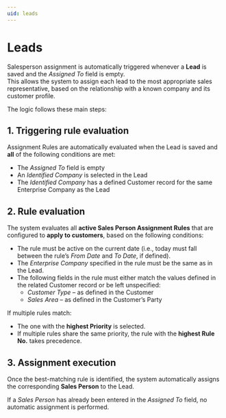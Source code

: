 ```yaml
---
uid: leads
---
```


# Leads  

Salesperson assignment is automatically triggered whenever a **Lead** is saved and the *Assigned To* field is empty.  
This allows the system to assign each lead to the most appropriate sales representative, based on the relationship with a known company and its customer profile.  

The logic follows these main steps:  


## 1. Triggering rule evaluation  
Assignment Rules are automatically evaluated when the Lead is saved and **all** of the following conditions are met:  

- The *Assigned To* field is empty  
- An *Identified Company* is selected in the Lead  
- The *Identified Company* has a defined Customer record for the same Enterprise Company as the Lead  


## 2. Rule evaluation  
The system evaluates all **active Sales Person Assignment Rules** that are configured to **apply to customers**, based on the following conditions:  

- The rule must be active on the current date (i.e., today must fall between the rule’s *From Date* and *To Date*, if defined).  
- The *Enterprise Company* specified in the rule must be the same as in the Lead.  
- The following fields in the rule must either match the values defined in the related Customer record or be left unspecified:  
  - *Customer Type* – as defined in the Customer  
  - *Sales Area* – as defined in the Customer’s Party  

If multiple rules match:  
- The one with the **highest Priority** is selected.  
- If multiple rules share the same priority, the rule with the **highest Rule No.** takes precedence.  


## 3. Assignment execution  
Once the best-matching rule is identified, the system automatically assigns the corresponding **Sales Person** to the Lead.  

If a *Sales Person* has already been entered in the *Assigned To* field, no automatic assignment is performed.  
